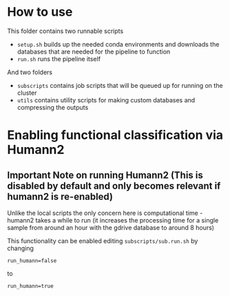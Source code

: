 # How to use

This folder contains two runnable scripts
* `setup.sh` builds up the needed conda environments and downloads the databases that are needed for the pipeline to function
* `run.sh` runs the pipeline itself

And two folders
* `subscripts` contains job scripts that will be queued up for running on the cluster
* `utils` contains utility scripts for making custom databases and compressing the outputs

# Enabling functional classification via Humann2

## Important Note on running Humann2 (This is disabled by default and only becomes relevant if humann2 is re-enabled)

Unlike the local scripts the only concern here is computational time - humann2 takes a while to run (it increases the processing time for a single sample from around an hour with the gdrive database to around 8 hours)

This functionality can be enabled editing `subscripts/sub.run.sh` by changing
```
run_humann=false
```
to

```
run_humann=true
```